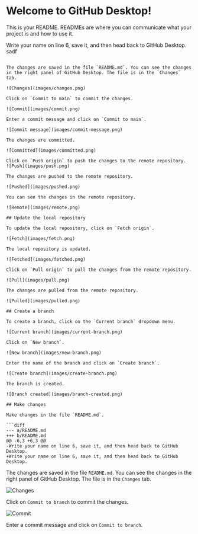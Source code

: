 # Welcome to GitHub Desktop!

This is your README. READMEs are where you can communicate what your project is and how to use it.

Write your name on line 6, save it, and then head back to GitHub Desktop.
sadf
```

The changes are saved in the file `README.md`. You can see the changes in the right panel of GitHub Desktop. The file is in the `Changes` tab. 

![Changes](images/changes.png)

Click on `Commit to main` to commit the changes. 

![Commit](images/commit.png)

Enter a commit message and click on `Commit to main`. 

![Commit message](images/commit-message.png)

The changes are committed. 

![Committed](images/committed.png)

Click on `Push origin` to push the changes to the remote repository. 
![Push](images/push.png)

The changes are pushed to the remote repository. 

![Pushed](images/pushed.png)

You can see the changes in the remote repository. 

![Remote](images/remote.png)

## Update the local repository

To update the local repository, click on `Fetch origin`. 

![Fetch](images/fetch.png)

The local repository is updated. 

![Fetched](images/fetched.png)

Click on `Pull origin` to pull the changes from the remote repository. 

![Pull](images/pull.png)

The changes are pulled from the remote repository. 

![Pulled](images/pulled.png)

## Create a branch

To create a branch, click on the `Current branch` dropdown menu. 

![Current branch](images/current-branch.png)

Click on `New branch`. 

![New branch](images/new-branch.png)

Enter the name of the branch and click on `Create branch`. 

![Create branch](images/create-branch.png)

The branch is created. 

![Branch created](images/branch-created.png)

## Make changes

Make changes in the file `README.md`. 

```diff
--- a/README.md
+++ b/README.md
@@ -6,3 +6,3 @@
-Write your name on line 6, save it, and then head back to GitHub Desktop.
+Write your name on line 6, save it, and then head back to GitHub Desktop. 
```

The changes are saved in the file `README.md`. You can see the changes in the right panel of GitHub Desktop. The file is in the `Changes` tab. 

![Changes](images/changes.png)

Click on `Commit to branch` to commit the changes. 

![Commit](images/commit.png)

Enter a commit message and click on `Commit to branch`.